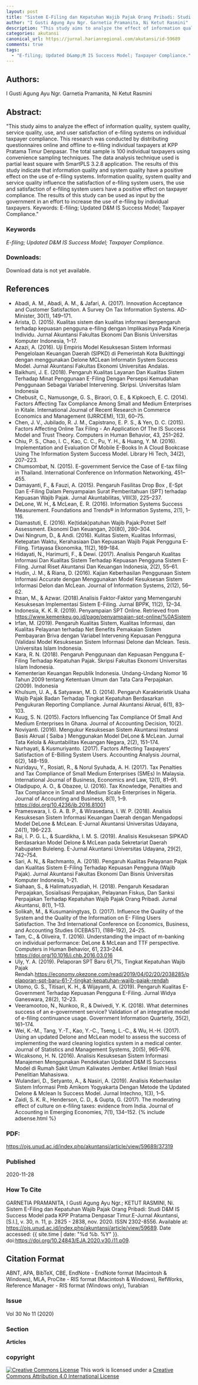 ```yaml
---
layout: post
title: "Sistem E-Filing dan Kepatuhan Wajib Pajak Orang Pribadi: Studi D&M IS Success Model pada KPP Pratama Denpasar Timur"
author: "I Gusti Agung Ayu Ngr. Garnetia Pramanita, Ni Ketut Rasmini"
description: "This study aims to analyze the effect of information quality system quality service quality use and user satisfaction of efiling systems on individual taxpayer comp"
categories: akutansi
canonical_url: https://jurnal.harianregional.com/akutansi/id-59689
comments: true
tags:
  - "E-filing; Updated D&amp;M IS Success Model; Taxpayer Compliance."
---
```


## Authors:
I Gusti Agung Ayu Ngr. Garnetia Pramanita, Ni Ketut Rasmini

## Abstract:
"This study aims to analyze the effect of information quality, system quality, service quality, use, and user satisfaction of e-filing systems on individual taxpayer compliance. This research was conducted by distributing questionnaires online and offline to e-filing individual taxpayers at KPP Pratama Timur Denpasar. The total sample is 100 individual taxpayers using convenience sampling techniques. The data analysis technique used is partial least square with SmartPLS 3.2.8 application. The results of this study indicate that information quality and system quality have a positive effect on the use of e-filing systems. Information quality, system quality and service quality influence the satisfaction of e-filing system users, the use and satisfaction of e-filing system users have a positive effect on taxpayer compliance. The results of this study can be used as input by the government in an effort to increase the use of e-filing by individual taxpayers. Keywords: E-filing; Updated D&amp;M IS Success Model; Taxpayer Compliance."

### Keywords
*E-filing; Updated D&amp;M IS Success Model; Taxpayer Compliance.*

### Downloads:
Download data is not yet available.

## References
- Abadi, A. M., Abadi, A. M., & Jafari, A. (2017). Innovation Acceptance and Customer Satisfaction. A Survey On Tax Information Systems. AD-Minister, 30(1), 149–171.
- Arista, D. (2015). Kualitas sistem dan kualitas informasi berpengaruh terhadap kepuasan pengguna e-filing dengan Implikasinya Pada Kinerja Individu. Jurnal Akuntansi Fakultas Ekonomi Dan Bisnis Universitas Komputer Indonesia, 1–17.
- Azazi, A. (2016). Uji Empiris Model Kesuksesan Sistem Informasi Pengelolaan Keuangan Daerah (SIPKD) di Pemerintah Kota Bukittinggi dengan menggunakan Delone MCLean Informatin System Success Model. Jurnal Akuntansi Fakultas Ekonomi Universitas Andalas.
- Baikhuni, J. E. (2018). Pengaruh Kualitas Layanan Dan Kualitas Sistem Terhadap Minat Penggunaan E-Filing Dengan Persepsi Kemudahan Penggunaan Sebagai Variabel Intervening. Skripsi. Universitas Islam Indonesia
- Chebusit, C., Namusonge, G. S., Biraori, O. E., & Kipkoech, E. C. (2014). Factors Affecting Tax Compliance Among Small and Medium Enterprises in Kitale. International Journal of Recent Research in Commerce Economics and Management (IJRRCEM), 1(3), 60–75.
- Chen, J. V., Jubilado, R. J. M., Capistrano, E. P. S., & Yen, D. C. (2015). Factors Affecting Online Tax Filing - An Application Of The IS Success Model and Trust Theory. Computers in Human Behavior, 43, 251–262.
- Chiu, P. S., Chao, I. C., Kao, C. C., Pu, Y. H., & Huang, Y. M. (2016). Implementation and Evaluation Of Mobile E-Books In A Cloud Bookcase Using The Information System Success Model. Library Hi Tech, 34(2), 207–223.
- Chumsombat, N. (2015). E-government Service the Case of E-tax filing in Thailand. International Conference on Information Networking, 451–455.
- Damayanti, F., & Fauzi, A. (2015). Pengaruh Fasilitas Drop Box , E-Spt Dan E-Filing Dalam Penyampaian Surat Pemberitahuan (SPT) terhadap Kepuasan Wajib Pajak. Jurnal Akuntabilitas, VIII(3), 225–237.
- DeLone, W. H., & McLean, E. R. (2016). Information Systems Success Measurement. Foundations and Trends® in Information Systems, 2(1), 1–116.
- Diamastuti, E. (2016). Ke(tidak)patuhan Wajib Pajak:Potret Self Assessment. Ekonomi Dan Keuangan, 20(80), 280–304.
- Dwi Ningrum, D., & Andi. (2016). Kulitas Sistem, Kualitas Informasi, Ketepatan Waktu, Kerahasiaan Dan Kepuasan Wajib Pajak Pengguna E-Filing. Tirtayasa Ekonomika, 11(2), 169–184.
- Hidayati, N., Harimurti, F., & Dewi. (2017). Analisis Pengaruh Kualitas Informasi Dan Kualitas Sistem Terhadap Kepuasan Pengguna Sistem E-Filing. Jurnal Riset Akuntansi Dan Keuangan Indonesia, 2(2), 55–61.
- Hudin, J. M., & Riana, D. (2016). Kajian Keberhasilan Penggunaan Sistem Informasi Accurate dengan Menggunakan Model Kesuksesan Sistem Informasi Delon dan McLean. Journal of Information Systems, 2(12), 56–62.
- Ihsan, M., & Azwar. (2018).Analisis Faktor-Faktor yang Memengaruhi Kesuksesan Implementasi Sistem E-Filing. Jurnal BPPK, 11(2), 12–34.
- Indonesia, K. K. R. (2019). Penyampaian SPT Online. Retrieved from https://www.kemenkeu.go.id/page/penyampaian-spt-online/%0ASistem
- Irfan, M. (2019). Pengaruh Kualitas Sistem, Kualitas Informasi, dan Kualitas Pelayanan terhadap Net Benefits Pemakaian Sistem Pembayaran Briva dengan Variabel Intervening Kepuasan Pengguna (Validasi Model Kesuksesan Sistem Informasi Delone dan Mclean. Tesis. Universitas Islam Indonesia.
- Kara, R. N. (2018). Pengaruh Penggunaan dan Kepuasan Pengguna E-Filing Terhadap Kepatuhan Pajak. Skripsi Fakultas Ekonomi Universitas Islam Indonesia.
- Kementerian Keuangan Republik Indonesia. Undang-Undang Nomor 16 Tahun 2009 tentang Ketentuan Umum dan Tata Cara Perpajakan. (2009). Indonesia
- Khulsum, U. A., & Satyawan, M. D. (2014). Pengaruh Karakteristik Usaha Wajib Pajak Badan Terhadap Tingkat Kepatuhan Berdasarkan Pengukuran Reporting Compliance. Jurnal Akuntansi Akrual, 6(1), 83–103.
- Kuug, S. N. (2015). Factors Influencing Tax Compliance Of Small And Medium Enterprises In Ghana. Journal of Accounting Decision, 10(2).
- Noviyanti. (2016). Mengukur Kesuksesan Sistem Akuntansi Instansi Basis Akrual ( Saiba ) Menggunakan Model DeLone & McLean. Jurnal Tata Kelola & Akuntabilitas Keuangan Negara, 2(2), 151–174.
- Nurhayati, & Kusmuriyanto. (2017). Factors Affecting Taxpayers’ Satisfaction of E-Billing System Users. Accounting Analysis Journal, 6(2), 148–159.
- Nuridayu, Y., Rosiati, R., & Norul Syuhada, A. H. (2017). Tax Penalties and Tax Compliance of Small Medium Enterprises (SMEs) In Malaysia. International Journal of Business, Economics and Law, 12(1), 81–91.
- Oladipupo, A. O., & Obazee, U. (2016). Tax Knowledge, Penalties and Tax Compliance in Small and Medium Scale Enterprises in Nigeria. Journal of Accounting and Business, 8(1), 1–9. https://doi.org/10.4236/ib.2016.81001
- Prameswara, I. G. A. B. P., & Wirasedana, I. W. P. (2018). Analisis Kesuksesan Sistem Informasi Keuangan Daerah dengan Mengadopsi Model DeLone & McLean. E-Jurnal Akuntansi Universitas Udayana, 24(1), 196–223.
- Rai, I. P. G. L., & Suardikha, I. M. S. (2019). Analisis Kesuksesan SIPKAD Berdasarkan Model Delone & McLean pada Sekretariat Daerah Kabupaten Buleleng. E-Jurnal Akuntansi Universitas Udayana, 29(2), 742–754.
- Sari, A. N., & Rachmanto, A. (2018). Pengaruh Kualitas Pelayanan Pajak dan Kualitas Sistem E-Filing Terhadap Kepuasan Pengguna (Wajib Pajak). Jurnal Akuntansi Fakultas Ekonomi Dan Bisnis Universitas Komputer Indonesia, 1–21.
- Siahaan, S., & Halimatusyadiah, H. (2018). Pengaruh Kesadaran Perpajakan, Sosialisasi Perpajakan, Pelayanan Fiskus, Dan Sanksi Perpajakan Terhadap Kepatuhan Wajib Pajak Orang Pribadi. Jurnal Akuntansi, 8(1), 1–13.
- Solikah, M., & Kusumaningtyas, D. (2017). Influence the Quality of the System and the Quality of the Information on E- Filing Users Satisfaction. The 3rd International Conference on Economics, Business, and Accounting Studies (ICEBAST), (188–192), 24–25.
- Tam, C., & Oliveira, T. (2016). Understanding the impact of m-banking on individual performance: DeLone & McLean and TTF perspective. Computers in Human Behavior, 61, 233–244. https://doi.org/10.1016/j.chb.2016.03.016
- Uly, Y. A. (2019). Pelaporan SPT Baru 61,7%, Tingkat Kepatuhan Wajib Pajak Rendah.https://economy.okezone.com/read/2019/04/02/20/2038285/pelaporan-spt-baru-61-7-tingkat-kepatuhan-wajib-pajak-rendah
- Utomo, G. S., Titisari, K. H., & Wijayanti, A. (2019). Pengaruh Kualitas E-Government Terhadap Kepuasan Pengguna E-Filing. Jurnal Widya Ganeswara, 28(2), 12–23.
- Veeramootoo, N., Nunkoo, R., & Dwivedi, Y. K. (2018). What determines success of an e-government service? Validation of an integrative model of e-filing continuance usage. Government Information Quarterly, 35(2), 161–174.
- Wei, K.-M., Tang, Y.-T., Kao, Y.-C., Tseng, L.-C., & Wu, H.-H. (2017). Using an updated Delone and McLean model to assess the success of implementing the ward cleaning logistics system in a medical center. Journal of Statistics and Management Systems, 20(5), 965–976.
- Wicaksono, H. N. (2016). Analisis Kesuksesan Sistem Informasi Manajemen Menggunakan Pendekatan Updated D&M IS Succsess Model di Rumah Sakit Umum Kaliwates Jember. Artikel Ilmiah Hasil Penelitian Mahasiswa.
- Wulandari, D., Setyanto, A., & Nasiri, A. (2019). Analisis Keberhasilan Sistem Informasi Pmb Amikom Yogyakarta Dengan Metode the Updated Delone & Mclean Is Success Model. Jurnal Intechno, 1(3), 1–5.
- Zaidi, S. K. R., Henderson, C. D., & Gupta, G. (2017). The moderating effect of culture on e-filing taxes: evidence from India. Journal of Accounting in Emerging Economies, 7(1), 134–152.
{% include adsense.html %}
### PDF:
https://ojs.unud.ac.id/index.php/akuntansi/article/view/59689/37319

### Published
2020-11-28

### How To Cite
GARNETIA PRAMANITA, I Gusti Agung Ayu Ngr.; KETUT RASMINI, Ni.  Sistem E-Filing dan Kepatuhan Wajib Pajak Orang Pribadi: Studi D&M IS Success Model pada KPP Pratama Denpasar Timur.E-Jurnal Akuntansi, [S.l.], v. 30, n. 11, p. 2825 - 2838, nov. 2020. ISSN 2302-8556. Available at: <https://ojs.unud.ac.id/index.php/akuntansi/article/view/59689>. Date accessed: {{ site.time | date: "%d %b. %Y" }}. doi:https://doi.org/10.24843/EJA.2020.v30.i11.p09.

## Citation Format
ABNT, APA, BibTeX, CBE, EndNote - EndNote format (Macintosh & Windows), MLA, ProCite - RIS format (Macintosh & Windows), RefWorks, Reference Manager - RIS format (Windows only), Turabian

### Issue
Vol 30 No 11 (2020)

### Section 
**Articles**

### copyright 
<a href="http://creativecommons.org/licenses/by/4.0/" rel="license"><img src="https://i.creativecommons.org/l/by/4.0/88x31.png" alt="Creative Commons License" /></a>
This work is licensed under a <a href="http://creativecommons.org/licenses/by/4.0/" rel="nofollow">Creative Commons Attribution 4.0 International License</a>
